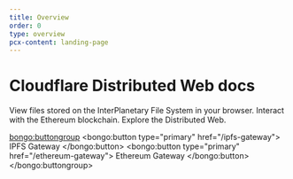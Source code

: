 ```yaml
---
title: Overview
order: 0
type: overview
pcx-content: landing-page
---
```


# Cloudflare Distributed Web docs

<ContentColumn>

View files stored on the InterPlanetary File System in your browser. Interact with the Ethereum blockchain. Explore the Distributed Web.

<bongo:buttongroup>
  <bongo:button type="primary" href="/ipfs-gateway">
    IPFS Gateway
  </bongo:button>
  <bongo:button type="primary" href="/ethereum-gateway">
    Ethereum Gateway
  </bongo:button>
</bongo:buttongroup>

</ContentColumn>
